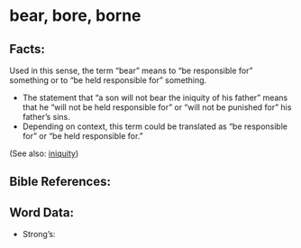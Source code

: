# bear, bore, borne

## Facts:

Used in this sense, the term “bear” means to “be responsible for” something or to “be held responsible for” something.

* The statement that “a son will not bear the iniquity of his father” means that he “will not be held responsible for” or “will not be punished for” his father’s sins.
* Depending on context, this term could be translated as “be responsible for” or “be held responsible for.”

(See also: [iniquity](../kt/iniquity.md))

## Bible References:



## Word Data:

* Strong’s: 